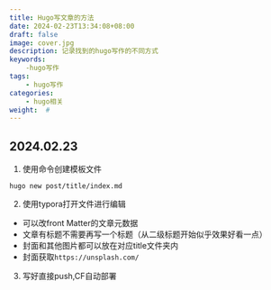 ```yaml
---
title: Hugo写文章的方法
date: 2024-02-23T13:34:08+08:00
draft: false
image: cover.jpg
description: 记录找到的hugo写作的不同方式
keywords:
    -hugo写作
tags: 
    - hugo写作
categories:
    - hugo相关
weight:  # 
---
```




## 2024.02.23

1. 使用命令创建模板文件

```
hugo new post/title/index.md
```

2. 使用typora打开文件进行编辑

- 可以改front Matter的文章元数据
- 文章有标题不需要再写一个标题（从二级标题开始似乎效果好看一点）
- 封面和其他图片都可以放在对应title文件夹内
- 封面获取`https://unsplash.com/`

3. 写好直接push,CF自动部署
